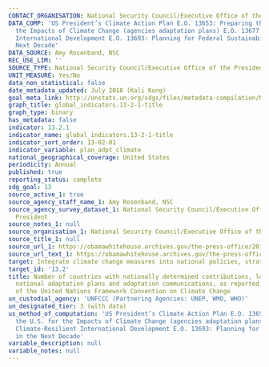 ```yaml
---
CONTACT_ORGANISATION: National Security Council/Executive Office of the President
DATA_COMP: 'US President’s Climate Action Plan E.O. 13653: Preparing the U.S. for
  the Impacts of Climate Change (agencies adaptation plans) E.O. 13677: Climate-Resilient
  International Development E.O. 13693: Planning for Federal Sustainability in the
  Next Decade'
DATA_SOURCE: Amy Rosenband, NSC
REC_USE_LIM: ''
SOURCE_TYPE: National Security Council/Executive Office of the President - https://obamawhitehouse.archives.gov/the-press-office/2013/11/01/executive-order-preparing-united-states-impacts-climate-change
UNIT_MEASURE: Yes/No
data_non_statistical: false
date_metadata_updated: July 2018 (Kali Kong)
goal_meta_link: http://unstats.un.org/sdgs/files/metadata-compilation/Metadata-Goal-13.pdf
graph_title: global_indicators.13-2-1-title
graph_type: binary
has_metadata: false
indicator: 13.2.1
indicator_name: global_indicators.13-2-1-title
indicator_sort_order: 13-02-01
indicator_variable: plan_adpt_climate
national_geographical_coverage: United States
periodicity: Annual
published: true
reporting_status: complete
sdg_goal: 13
source_active_1: true
source_agency_staff_name_1: Amy Rosenband, NSC
source_agency_survey_dataset_1: National Security Council/Executive Office of the
  President
source_notes_1: null
source_organisation_1: National Security Council/Executive Office of the President
source_title_1: null
source_url_1: https://obamawhitehouse.archives.gov/the-press-office/2013/11/01/executive-order-preparing-united-states-impacts-climate-change
source_url_text_1: https://obamawhitehouse.archives.gov/the-press-office/2013/11/01/executive-order-preparing-united-states-impacts-climate-change
target: Integrate climate change measures into national policies, strategies and planning.
target_id: '13.2'
title: Number of countries with nationally determined contributions, long-term strategies,
  national adaptation plans and adaptation communications, as reported to the secretariat
  of the United Nations Framework Convention on Climate Change
un_custodial_agency: 'UNFCCC (Partnering Agencies: UNEP, WMO, WHO)'
un_designated_tier: 3 (with data)
us_method_of_computation: 'US President’s Climate Action Plan E.O. 13653: Preparing
  the U.S. for the Impacts of Climate Change (agencies adaptation plans) E.O. 13677:
  Climate-Resilient International Development E.O. 13693: Planning for Federal Sustainability
  in the Next Decade'
variable_description: null
variable_notes: null
---
```

